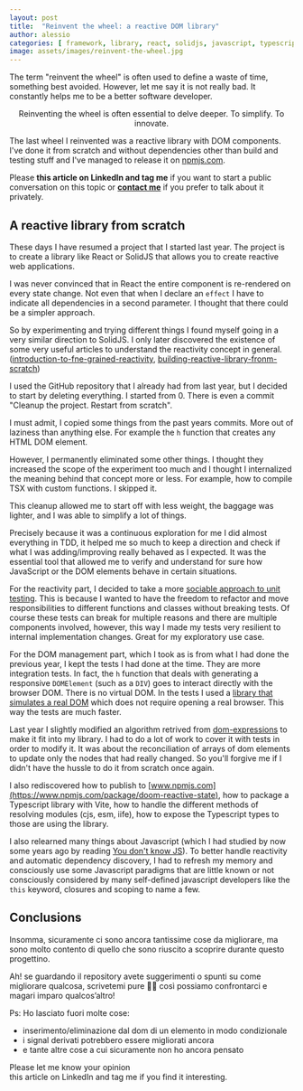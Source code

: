 ```yaml
---
layout: post
title:  "Reinvent the wheel: a reactive DOM library"
author: alessio
categories: [ framework, library, react, solidjs, javascript, typescript, nodejs, npm, reactivity ]
image: assets/images/reinvent-the-wheel.jpg
---
```

<script src="https://platform.linkedin.com/in.js" type="text/javascript">lang: en_US</script>

The term "reinvent the wheel" is often used to define a waste of time, something best avoided.
However, let me say it is not really bad. It constantly helps me to be a better software developer.

<center>Reinventing the wheel is often essential to delve deeper. To simplify. To innovate.</center>

The last wheel I reinvented was a reactive library with DOM components. I've done it from scratch and without dependencies other than build and testing stuff and I've managed to release it on [npmjs.com](https://www.npmjs.com/package/doom-reactive-state).

Please <script type="IN/Share" alt="share" data-url="{{site.url}}{{page.url}}"></script> **this article on LinkedIn and tag me** if you want to start a public conversation on this topic or [**contact me**](/contact) if you prefer to talk about it privately.

## A reactive library from scratch
These days I have resumed a project that I started last year. The project is to create a library like React or SolidJS that allows you to create reactive web applications.

I was never convinced that in React the entire component is re-rendered on every state change. Not even that when I declare an `effect` I have to indicate all dependencies in a second parameter. I thought that there could be a simpler approach.

So by experimenting and trying different things I found myself going in a very similar direction to SolidJS. I only later discovered the existence of some very useful articles to understand the reactivity concept in general. ([introduction-to-fne-grained-reactivity](https://dev.to/ryansolid/a-hands-on-introduction-to-fine-grained-reactivity-3ndf), [building-reactive-library-fronm-scratch](https://dev.to/ryansolid/building-a-reactive-library-from-scratch-1i0p))

I used the GitHub repository that I already had from last year, but I decided to start by deleting everything. I started from 0. There is even a commit "Cleanup the project. Restart from scratch".

I must admit, I copied some things from the past years commits. More out of laziness than anything else. For example the `h` function that creates any HTML DOM element.

However, I permanently eliminated some other things. I thought they increased the scope of the experiment too much and I thought I internalized the meaning behind that concept more or less. For example, how to compile TSX with custom functions. I skipped it.

This cleanup allowed me to start off with less weight, the baggage was lighter, and I was able to simplify a lot of things.

Precisely because it was a continuous exploration for me I did almost everything in TDD, it helped me so much to keep a direction and check if what I was adding/improving really behaved as I expected. It was the essential tool that allowed me to verify and understand for sure how JavaScript or the DOM elements behave in certain situations.

For the reactivity part, I decided to take a more [sociable approach to unit testing](https://martinfowler.com/bliki/UnitTest.html#SolitaryOrSociable). This is because I wanted to have the freedom to refactor and move responsibilities to different functions and classes without breaking tests. Of course these tests can break for multiple reasons and there are multiple components involved, however, this way I made my tests very resilient to internal implementation changes. Great for my exploratory use case.

For the DOM management part, which I took as is from what I had done the previous year, I kept the tests I had done at the time. They are more integration tests. In fact, the `h` function that deals with generating a responsive `DOMElement` (such as a `DIV`) goes to interact directly with the browser DOM. There is no virtual DOM. In the tests I used a [library that simulates a real DOM](https://github.com/jsdom/jsdom) which does not require opening a real browser. This way the tests are much faster.

Last year I slightly modified an algorithm retrived from [dom-expressions](https://github.com/ryansolid/dom-expressions) to make it fit into my library. I had to do a lot of work to cover it with tests in order to modify it. It was about the reconciliation of arrays of dom elements to update only the nodes that had really changed. So you'll forgive me if I didn't have the hussle to do it from scratch once again.

I also rediscovered how to publish to [www.npmjs.com](https://www.npmjs.com/package/doom-reactive-state), how to package a Typescript library with Vite, how to handle the different methods of resolving modules (cjs, esm, iife), how to expose the Typescript types to those are using the library.

I also relearned many things about Javascript (which I had studied by now some years ago by reading [You don't know JS](https://github.com/getify/You-Dont-Know-JS/tree/1st-ed)). To better handle reactivity and automatic dependency discovery, I had to refresh my memory and consciously use some Javascript paradigms that are little known or not consciously considered by many self-defined javascript developers like the `this` keyword, closures and scoping to name a few.

## Conclusions
Insomma, sicuramente ci sono ancora tantissime cose da migliorare, ma sono molto contento di quello che sono riuscito a scoprire durante questo progettino.

Ah! se guardando il repository  avete suggerimenti o spunti su come migliorare qualcosa, scrivetemi pure 🙏🏽 così possiamo confrontarci e magari imparo qualcos’altro!

Ps: Ho lasciato fuori molte cose:
- inserimento/eliminazione dal dom di un elemento in modo condizionale
- i signal derivati potrebbero essere migliorati ancora
- e tante altre cose a cui sicuramente non ho ancora pensato

Please let me know your opinion <br /><script type="IN/Share" alt="share" data-url="{{site.url}}{{page.url}}"></script> this article on LinkedIn and tag me if you find it interesting.